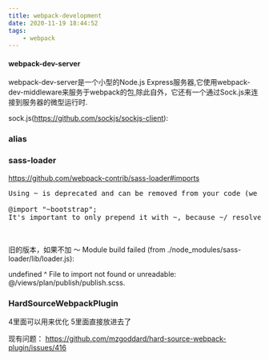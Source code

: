 ```yaml
---
title: webpack-development
date: 2020-11-19 18:44:52
tags:
    - webpack
---
```

#### webpack-dev-server
webpack-dev-server是一个小型的Node.js Express服务器,它使用webpack-dev-middleware来服务于webpack的包,除此自外，它还有一个通过Sock.js来连接到服务器的微型运行时.

sock.js(https://github.com/sockjs/sockjs-client):



### alias




### sass-loader
https://github.com/webpack-contrib/sass-loader#imports 
<pre>
Using ~ is deprecated and can be removed from your code (we recommend it), but we still support it for historical reasons. Why you can remove it? The loader will first try to resolve @import as relative, if it cannot be resolved, the loader will try to resolve @import inside node_modules. Just prepend them with a ~ which tells webpack to look up the modules.

@import "~bootstrap";
It's important to only prepend it with ~, because ~/ resolves to the home directory. Webpack needs to distinguish between bootstrap and ~bootstrap because CSS and Sass files have no special syntax for importing relative files. Writing @import "style.scss" is the same as @import "./style.scss";


</pre>

旧的版本，如果不加 ～
Module build failed (from ./node_modules/sass-loader/lib/loader.js):

undefined
 ^
      File to import not found or unreadable: @/views/plan/publish/publish.scss.

### HardSourceWebpackPlugin
4里面可以用来优化
5里面直接放进去了

现有问题：
https://github.com/mzgoddard/hard-source-webpack-plugin/issues/416